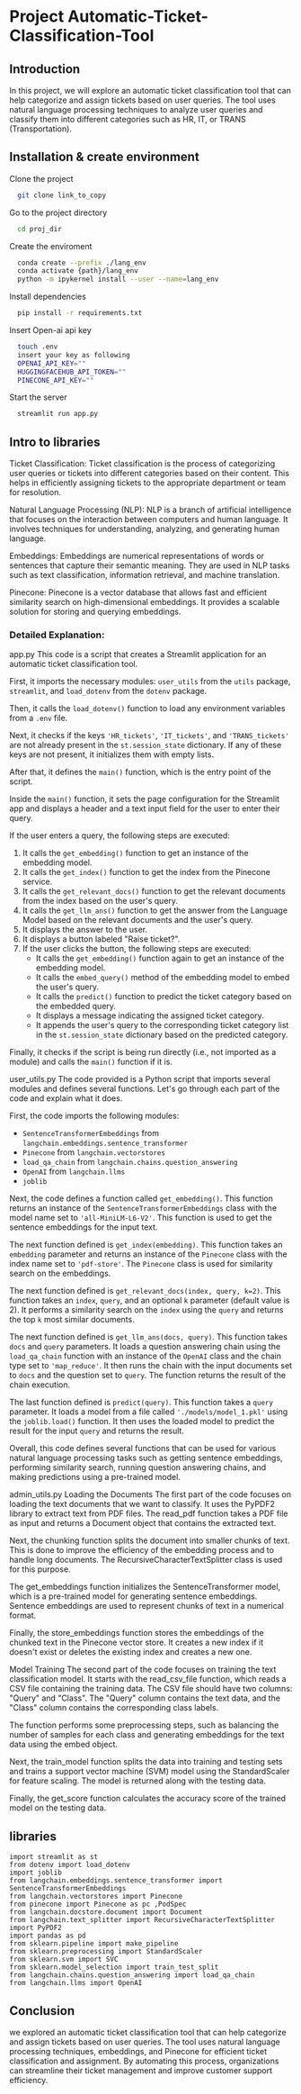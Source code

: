 # Project Automatic-Ticket-Classification-Tool

## Introduction

In this project, we will explore an automatic ticket classification tool that can help categorize and assign tickets based on user queries. The tool uses natural language processing techniques to analyze user queries and classify them into different categories such as HR, IT, or TRANS (Transportation).

## Installation & create environment

Clone the project

```bash
  git clone link_to_copy
```

Go to the project directory

```bash
  cd proj_dir
```

Create the enviroment

```bash
  conda create --prefix ./lang_env
  conda activate {path}/lang_env
  python -m ipykernel install --user --name=lang_env
```

Install dependencies

```bash
  pip install -r requirements.txt
```

Insert Open-ai api key

```bash
  touch .env
  insert your key as following
  OPENAI_API_KEY=""
  HUGGINGFACEHUB_API_TOKEN=""
  PINECONE_API_KEY=""
```

Start the server

```bash
  streamlit run app.py
```

## Intro to libraries

Ticket Classification: Ticket classification is the process of categorizing user queries or tickets into different categories based on their content. This helps in efficiently assigning tickets to the appropriate department or team for resolution.

Natural Language Processing (NLP): NLP is a branch of artificial intelligence that focuses on the interaction between computers and human language. It involves techniques for understanding, analyzing, and generating human language.

Embeddings: Embeddings are numerical representations of words or sentences that capture their semantic meaning. They are used in NLP tasks such as text classification, information retrieval, and machine translation.

Pinecone: Pinecone is a vector database that allows fast and efficient similarity search on high-dimensional embeddings. It provides a scalable solution for storing and querying embeddings.

### Detailed Explanation:

app.py
This code is a script that creates a Streamlit application for an automatic ticket classification tool.

First, it imports the necessary modules: `user_utils` from the `utils` package, `streamlit`, and `load_dotenv` from the `dotenv` package.

Then, it calls the `load_dotenv()` function to load any environment variables from a `.env` file.

Next, it checks if the keys `'HR_tickets'`, `'IT_tickets'`, and `'TRANS_tickets'` are not already present in the `st.session_state` dictionary. If any of these keys are not present, it initializes them with empty lists.

After that, it defines the `main()` function, which is the entry point of the script.

Inside the `main()` function, it sets the page configuration for the Streamlit app and displays a header and a text input field for the user to enter their query.

If the user enters a query, the following steps are executed:

1. It calls the `get_embedding()` function to get an instance of the embedding model.
2. It calls the `get_index()` function to get the index from the Pinecone service.
3. It calls the `get_relevant_docs()` function to get the relevant documents from the index based on the user's query.
4. It calls the `get_llm_ans()` function to get the answer from the Language Model based on the relevant documents and the user's query.
5. It displays the answer to the user.
6. It displays a button labeled "Raise ticket?".
7. If the user clicks the button, the following steps are executed:
   - It calls the `get_embedding()` function again to get an instance of the embedding model.
   - It calls the `embed_query()` method of the embedding model to embed the user's query.
   - It calls the `predict()` function to predict the ticket category based on the embedded query.
   - It displays a message indicating the assigned ticket category.
   - It appends the user's query to the corresponding ticket category list in the `st.session_state` dictionary based on the predicted category.

Finally, it checks if the script is being run directly (i.e., not imported as a module) and calls the `main()` function if it is.

user_utils.py
The code provided is a Python script that imports several modules and defines several functions. Let's go through each part of the code and explain what it does.

First, the code imports the following modules:

- `SentenceTransformerEmbeddings` from `langchain.embeddings.sentence_transformer`
- `Pinecone` from `langchain.vectorstores`
- `load_qa_chain` from `langchain.chains.question_answering`
- `OpenAI` from `langchain.llms`
- `joblib`

Next, the code defines a function called `get_embedding()`. This function returns an instance of the `SentenceTransformerEmbeddings` class with the model name set to `'all-MiniLM-L6-V2'`. This function is used to get the sentence embeddings for the input text.

The next function defined is `get_index(embedding)`. This function takes an `embedding` parameter and returns an instance of the `Pinecone` class with the index name set to `'pdf-store'`. The `Pinecone` class is used for similarity search on the embeddings.

The next function defined is `get_relevant_docs(index, query, k=2)`. This function takes an `index`, `query`, and an optional `k` parameter (default value is 2). It performs a similarity search on the `index` using the `query` and returns the top `k` most similar documents.

The next function defined is `get_llm_ans(docs, query)`. This function takes `docs` and `query` parameters. It loads a question answering chain using the `load_qa_chain` function with an instance of the `OpenAI` class and the chain type set to `'map_reduce'`. It then runs the chain with the input documents set to `docs` and the question set to `query`. The function returns the result of the chain execution.

The last function defined is `predict(query)`. This function takes a `query` parameter. It loads a model from a file called `'./models/model_1.pkl'` using the `joblib.load()` function. It then uses the loaded model to predict the result for the input `query` and returns the result.

Overall, this code defines several functions that can be used for various natural language processing tasks such as getting sentence embeddings, performing similarity search, running question answering chains, and making predictions using a pre-trained model.

admin_utils.py
Loading the Documents
The first part of the code focuses on loading the text documents that we want to classify. It uses the PyPDF2 library to extract text from PDF files. The read_pdf function takes a PDF file as input and returns a Document object that contains the extracted text.

Next, the chunking function splits the document into smaller chunks of text. This is done to improve the efficiency of the embedding process and to handle long documents. The RecursiveCharacterTextSplitter class is used for this purpose.

The get_embeddings function initializes the SentenceTransformer model, which is a pre-trained model for generating sentence embeddings. Sentence embeddings are used to represent chunks of text in a numerical format.

Finally, the store_embeddings function stores the embeddings of the chunked text in the Pinecone vector store. It creates a new index if it doesn't exist or deletes the existing index and creates a new one.

Model Training
The second part of the code focuses on training the text classification model. It starts with the read_csv_file function, which reads a CSV file containing the training data. The CSV file should have two columns: "Query" and "Class". The "Query" column contains the text data, and the "Class" column contains the corresponding class labels.

The function performs some preprocessing steps, such as balancing the number of samples for each class and generating embeddings for the text data using the embed object.

Next, the train_model function splits the data into training and testing sets and trains a support vector machine (SVM) model using the StandardScaler for feature scaling. The model is returned along with the testing data.

Finally, the get_score function calculates the accuracy score of the trained model on the testing data.

## libraries

```
import streamlit as st
from dotenv import load_dotenv
import joblib
from langchain.embeddings.sentence_transformer import SentenceTransformerEmbeddings
from langchain.vectorstores import Pinecone
from pinecone import Pinecone as pc ,PodSpec
from langchain.docstore.document import Document
from langchain.text_splitter import RecursiveCharacterTextSplitter
import PyPDF2
import pandas as pd
from sklearn.pipeline import make_pipeline
from sklearn.preprocessing import StandardScaler
from sklearn.svm import SVC
from sklearn.model_selection import train_test_split
from langchain.chains.question_answering import load_qa_chain
from langchain.llms import OpenAI
```

## Conclusion

we explored an automatic ticket classification tool that can help categorize and assign tickets based on user queries. The tool uses natural language processing techniques, embeddings, and Pinecone for efficient ticket classification and assignment. By automating this process, organizations can streamline their ticket management and improve customer support efficiency.
